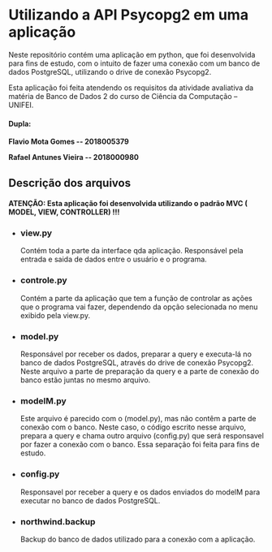 # Utilizando a API Psycopg2 em uma aplicação

Neste repositório contém uma aplicação em python, que foi desenvolvida para fins de estudo, com o intuito de fazer uma conexão com um banco de dados PostgreSQL, utilizando o drive de conexão Psycopg2.

Esta aplicação foi feita atendendo os requisitos da atividade avaliativa da matéria de Banco de Dados 2 do curso de Ciência da Computação – UNIFEI.

#### Dupla:
**Flavio Mota Gomes -- 2018005379**

**Rafael Antunes Vieira -- 2018000980**

## Descrição dos arquivos

#### ATENÇÃO: Esta aplicação foi desenvolvida utilizando o padrão MVC ( MODEL, VIEW, CONTROLLER) !!!

- ### view.py
   Contém toda a parte da interface qda aplicação. Responsável pela entrada e saida de dados entre o usuário e o programa.
   
- ### controle.py
   Contém a parte da aplicação que tem a função de controlar as ações que o programa vai fazer, dependendo da opção selecionada no menu exibido pela view.py.
   
- ### model.py
   Responsável por receber os dados, preparar a query e executa-lá no banco de dados PostgreSQL, através do drive de conexão Psycopg2. Neste arquivo a parte de preparação da query e a parte de conexão do banco estão juntas no mesmo arquivo.
   
- ### modelM.py
   Este arquivo é parecido com o (model.py), mas não contêm a parte de conexão com o banco. Neste caso, o código escrito nesse arquivo, prepara a query e chama outro arquivo (config.py) que será responsavel por fazer a conexão com o banco. Essa separação foi feita para fins de estudo.
   
- ### config.py
  Responsavel por receber a query e os dados enviados do modelM para executar no banco de dados PostgreSQL.
  
- ### northwind.backup
  Backup do banco de dados utilizado para a conexão com a aplicação. 
  
  
 
